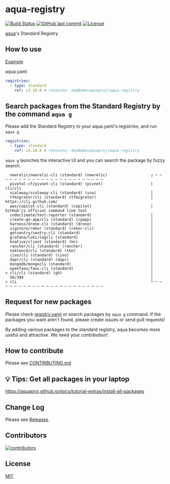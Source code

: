 # aqua-registry

[![Build Status](https://github.com/aquaproj/aqua-registry/workflows/test/badge.svg)](https://github.com/aquaproj/aqua-registry/actions) [![GitHub last commit](https://img.shields.io/github/last-commit/aquaproj/aqua-registry.svg)](https://github.com/aquaproj/aqua-registry) [![License](http://img.shields.io/badge/license-mit-blue.svg?style=flat-square)](https://raw.githubusercontent.com/aquaproj/aqua-registry/main/LICENSE)

[aqua](https://github.com/aquaproj/aqua)'s Standard Registry

## How to use

[Example](https://github.com/suzuki-shunsuke/my-aqua-config/blob/main/aqua.yaml)

aqua.yaml

```yaml
registries:
  - type: standard
    ref: v3.10.0 # renovate: depName=aquaproj/aqua-registry
```

## Search packages from the Standard Registry by the command `aqua g`

Please add the Standard Registry to your aqua.yaml's registries, and run `aqua g`.

```yaml
registries:
  - type: standard
    ref: v3.10.0 # renovate: depName=aquaproj/aqua-registry
```

`aqua g` launches the interactive UI and you can search the package by fuzzy search.

```console
  newrelic/newrelic-cli (standard) (newrelic)                   ┌ ─ ─ ─ ─ ─ ─ ─ ─ ─ ─ ─ ─ ─ ─ ─ ─ ─ ─ ─ ─ ─ ─ ─ ─
  pivotal-cf/pivnet-cli (standard) (pivnet)                     │  cli/cli
  scaleway/scaleway-cli (standard) (scw)                        │
  tfmigrator/cli (standard) (tfmigrator)                        │  https://cli.github.com/
  aws/copilot-cli (standard) (copilot)                          │  GitHub’cs official command line tool
  codeclimate/test-reporter (standard)                          │
  create-go-app/cli (standard) (cgapp)                          │
  harness/drone-cli (standard) (drone)                          │
  sigstore/rekor (standard) (rekor-cli)                         │
  getsentry/sentry-cli (standard)                               │
  grafana/loki/logcli (standard)                                │
  knative/client (standard) (kn)                                │
  rancher/cli (standard) (rancher)                              │
  tektoncd/cli (standard) (tkn)                                 │
  civo/cli (standard) (civo)                                    │
  dapr/cli (standard) (dapr)                                    │
  mongodb/mongocli (standard)                                   │
  openfaas/faas-cli (standard)                                  │
> cli/cli (standard) (gh)                                       │
  50/394                                                        │
> cli                                                           └ ─ ─ ─ ─ ─ ─ ─ ─ ─ ─ ─ ─ ─ ─ ─ ─ ─ ─ ─ ─ ─ ─ ─ ─
```

## Request for new packages

Please check [registry.yaml](https://github.com/aquaproj/aqua-registry/blob/main/registry.yaml) or search packages by `aqua g` command.
If the packages you want aren't found, please create issues or send pull requests!

By adding various packages to the standard registry, aqua becomes more useful and attractive.
We need your contribution!

## How to contribute

Please see [CONTRIBUTING.md](CONTRIBUTING.md)

## :bulb: Tips: Get all packages in your laptop

https://aquaproj.github.io/docs/tutorial-extras/install-all-packages

## Change Log

Please see [Releases](https://github.com/aquaproj/aqua-registry/releases).

## Contributors

[![contributors](https://contrib.rocks/image?repo=aquaproj/aqua-registry)](https://github.com/aquaproj/aqua-registry/graphs/contributors)

## License

[MIT](LICENSE)
